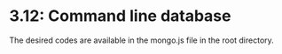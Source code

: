 # 3.12: Command line database

The desired codes are available in the mongo.js file in the root directory.

